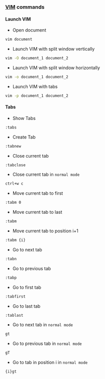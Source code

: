 ### [VIM](https://www.vim.org/) commands

#### Launch VIM
- Open document
````bash
vim document
````
- Launch VIM with split window vertically
````bash
vim -O document_1 document_2
````
- Launch VIM with split window horizontally
````bash
vim -o document_1 document_2
````
- Launch VIM with tabs
````bash
vim -p document_1 document_2
````

#### Tabs
- Show Tabs
````bash
:tabs
````
- Create Tab
````bash
:tabnew
````
- Close current tab
````bash
:tabclose
````
- Close current tab in `normal mode`
````bash
ctrl+w c
````
- Move current tab to first
````bash
:tabm 0
````
- Move current tab to last
````bash
:tabm
````
- Move current tab to position i+1
````bash
:tabm {i}
````
- Go to next tab
````bash
:tabn
````
- Go to previous tab
````bash
:tabp
````
- Go to first tab
````bash
:tabfirst
````
- Go to last tab
````bash
:tablast
````
- Go to next tab in `normal mode`
````bash
gt
````
- Go to previous tab in `normal mode`
````bash
gT
````
- Go to tab in position i in `normal mode`
````bash
{i}gt
````

